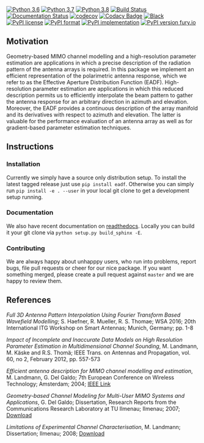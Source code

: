 [![Python 3.6](https://img.shields.io/badge/python-3.6-blue.svg)](https://www.python.org/downloads/release/python-360/)
[![Python 3.7](https://img.shields.io/badge/python-3.7-blue.svg)](https://www.python.org/downloads/release/python-370/)
[![Python 3.8](https://img.shields.io/badge/python-3.8-blue.svg)](https://www.python.org/downloads/release/python-380/)
[![Build Status](https://travis-ci.com/EMS-TU-Ilmenau/EADF.svg?branch=master)](https://travis-ci.com/EMS-TU-Ilmenau/EADF)
[![Documentation Status](https://readthedocs.org/projects/eadf/badge/?version=master)](https://eadf.readthedocs.io/?badge=master)
[![codecov](https://codecov.io/gh/EMS-TU-Ilmenau/EADF/branch/master/graph/badge.svg)](https://codecov.io/gh/EMS-TU-Ilmenau/EADF)
[![Codacy Badge](https://api.codacy.com/project/badge/Grade/35012a6466c84592ba6d6bca146440e1)](https://www.codacy.com/app/SebastianSemper/EADF?utm_source=github.com&amp;utm_medium=referral&amp;utm_content=EMS-TU-Ilmenau/EADF&amp;utm_campaign=Badge_Grade)
[![Black](https://img.shields.io/badge/code%20style-black-000000.svg)](https://github.com/psf/black)
[![PyPI license](https://img.shields.io/pypi/l/eadf.svg)](https://pypi.python.org/pypi/eadf/)
[![PyPI format](https://img.shields.io/pypi/format/eadf.svg)](https://pypi.python.org/pypi/eadf/)
[![PyPI implementation](https://img.shields.io/pypi/implementation/eadf.svg)](https://pypi.python.org/pypi/eadf/)
[![PyPI version fury.io](https://badge.fury.io/py/eadf.svg)](https://pypi.python.org/pypi/eadf/)

## Motivation

Geometry-based MIMO channel modelling and a high-resolution parameter estimation are applications in which a precise description of the radiation pattern of the antenna arrays is required. In this package we implement an efficient representation of the polarimetric antenna response, which we refer to as the Effective Aperture Distribution Function (EADF). High-resolution parameter estimation are applications in which this reduced description permits us to efficiently interpolate the beam pattern to gather the antenna response for an arbitrary direction in azimuth and elevation. Moreover, the EADF provides a continuous description of the array manifold and its derivatives with respect to azimuth and elevation. The latter is valuable for the performance evaluation of an antenna array as well as for gradient-based parameter estimation techniques.

## Instructions

### Installation

Currently we simply have a source only distribution setup. To install the latest tagged release just use `pip install eadf`. Otherwise you can simply run
`pip install -e . --user` in your local git clone to get a development setup running.

### Documentation

We also have recent documentation on [readthedocs](https://eadf.rtfd.io). Locally you can build it your git clone via `python setup.py build_sphinx -E`.

### Contributing

We are always happy about unhapppy users, who run into problems, report bugs, file pull requests or cheer for our nice package. If you want something merged, please create a pull request against `master` and we are happy to review them.

## References

*Full 3D Antenna Pattern Interpolation Using Fourier Transform
Based Wavefield Modelling*; S. Haefner, R. Mueller, R. S. Thomae;
WSA 2016; 20th International ITG Workshop on Smart Antennas;
Munich, Germany; pp. 1-8

*Impact of Incomplete and Inaccurate Data Models on High Resolution Parameter
Estimation in Multidimensional Channel Sounding*, M. Landmann, M. Käske
and R.S. Thomä; IEEE Trans. on Antennas and Propagation, vol. 60, no 2,
February 2012, pp. 557-573

*Efficient antenna description for MIMO channel modelling and estimation*, M. Landmann, G. Del Galdo; 7th European Conference on Wireless Technology; Amsterdam; 2004; [IEEE Link](https://ieeexplore.ieee.org/document/1394809)

*Geometry-based Channel Modeling for Multi-User MIMO Systems and Applications*, G. Del Galdo; Dissertation, Research Reports from the Communications Research Laboratory at TU Ilmenau; Ilmenau; 2007; [Download](https://www.db-thueringen.de/servlets/MCRFileNodeServlet/dbt_derivate_00014957/ilm1-2007000136.pdf)

*Limitations of Experimental Channel Characterisation*, M. Landmann; Dissertation; Ilmenau; 2008; [Download](https://www.db-thueringen.de/servlets/MCRFileNodeServlet/dbt_derivate_00015967/ilm1-2008000090.pdf)

